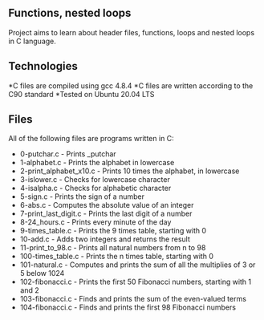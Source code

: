## Functions, nested loops
Project aims to learn about header files, functions, loops and nested loops in C language.

## Technologies
*C files are compiled using gcc 4.8.4
*C files are written according to the C90 standard
*Tested on Ubuntu 20.04 LTS

## Files
All of the following files are programs written in C:

* 0-putchar.c  -  Prints _putchar
* 1-alphabet.c  -  Prints the alphabet in lowercase
* 2-print_alphabet_x10.c -  Prints 10 times the alphabet, in lowercase
* 3-islower.c  -   Checks for lowercase character
* 4-isalpha.c  -   Checks for alphabetic character
* 5-sign.c   -    Prints the sign of a number
* 6-abs.c  -  Computes the absolute value of an integer
* 7-print_last_digit.c  -  Prints the last digit of a number
* 8-24_hours.c  -  Prints every minute of the day
* 9-times_table.c  -  Prints the 9 times table, starting with 0
* 10-add.c  -   Adds two integers and returns the result
* 11-print_to_98.c   -   Prints all natural numbers from n to 98
* 100-times_table.c   -   Prints the n times table, starting with 0
* 101-natural.c  -  Computes and prints the sum of all the multiplies of 3 or 5 below 1024
* 102-fibonacci.c  -   Prints the first 50 Fibonacci numbers, starting with 1 and 2
* 103-fibonacci.c  -   Finds and prints the sum of the even-valued terms
* 104-fibonacci.c   -  Finds and prints the first 98 Fibonacci numbers

